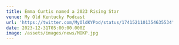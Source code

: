 ```yaml
---
title: Emma Curtis named a 2023 Rising Star
venue: My Old Kentucky Podcast
url: 'https://twitter.com/MyOldKYPod/status/1741521101354635534'
date: 2023-12-31T05:00:00.000Z
image: /assets/images/news/MOKP.jpg
---
```


